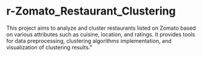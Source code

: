 # r-Zomato_Restaurant_Clustering
This project aims to analyze and cluster restaurants listed on Zomato based on various attributes such as cuisine, location, and ratings. It provides tools for data preprocessing, clustering algorithms implementation, and visualization of clustering results."
